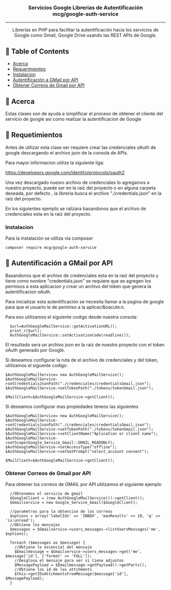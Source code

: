 <!-- <p align="center">
  <a href="" rel="noopener">
 <img width=200px height=200px src="https://i.imgur.com/6wj0hh6.jpg" alt="Project logo"></a>
</p> -->

<h3 align="center">Servicios Google Librerias de Autentificación <br>mcg/google-auth-service</h3>

<div align="center">

<!-- [![Status](https://img.shields.io/badge/status-active-success.svg)]()
[![GitHub Issues](https://img.shields.io/github/issues/kylelobo/The-Documentation-Compendium.svg)](https://github.com/kylelobo/The-Documentation-Compendium/issues)
[![GitHub Pull Requests](https://img.shields.io/github/issues-pr/kylelobo/The-Documentation-Compendium.svg)](https://github.com/kylelobo/The-Documentation-Compendium/pulls)
[![License](https://img.shields.io/badge/license-MIT-blue.svg)](/LICENSE) -->

</div>

---

<p align="center"> Librer&iacute;as en PHP para facilitar la autentificaci&oacute;n hacia los servicios de Google como Gmail, Google  Drive usando las REST APIs de Google.
    <br> 
</p>

## 📝 Table of Contents

- [Acerca](#about)
- [Requerimientos](#Requerimientos)
- [Instalacion](#install)
- [Autentificaci&oacute;n a GMail por API](#usageMail)
- [Obtener Correos de Gmail por API](#getGmailAPI)

## 🧐 Acerca <a name = "about"></a>

Estas clases son de ayuda a simplificar el proceso de obtener el cliente del servicio de google asi como realizar la 
autentificacion de Google

## 🏁 Requetimientos <a name = "Requerimientos"></a>

Antes de utilizar esta clase ser requiere crear las credenciales oAuth de google descargando el archivo json de la consola de APIs.

Para mayor informacion utilize la siguiente liga:

<a href="https://developers.google.com/identity/protocols/oauth2">https://developers.google.com/identity/protocols/oauth2</a>

Una vez descargado nuesro archivo de credenciales lo agregamos a nuestro proyecto, puede ser en la raiz del proyecto o en alguna 
carpeta deseada, por defecto , la libreria busca el archivo "./credentials.json" en la ra&iacute;z del proyecto.

En los siguientes ejemplo se ralizara basandonos que el archivo de credenciales esta en la ra&iacute;z del proyecto.

### Instalacion <a name = "install"></a>

Para la instalaci&oacute;n se utiliza via composer

```
composer require mcg/google-auth-service

```

## 🔧 Autentificaci&oacute;n a GMail por API <a name = "usageMail"></a>

Basandonos que el archivo de credenciales esta en la raiz del proyecto y tiene como nombre "credentials.json" se requiere que se agregen los permisos a esta aplicacion y crear un archivo del token que genera la autentificacion oAuth.

Para inicializar esta autentificaci&oacute;n se necesita llamar a la pagina de google para que el usuario le de perimiso a la aplicaci&oacute:n.

Para eso utilizamos el siguiente codigo desde nuestra consola:
```
  $url=AuthGoogleMailService::getActivationURL();
  print_r($url);
  AuthGoogleMailService::setActivationCode(readline());
```

El resultado sera un archivo json en la raiz de nuestro proyecto con el token oAuth generado por Google.

Si deseamos configurar la ruta de el archivo de credenciales y del token, utilizamos el siguente codigo.
```
$AuthGoogleMailService= new AuthGoogleMailService();
$AuthGoogleMailService->setCredentialsJsonPath("./credenciales/credentialsGmail.json");
$AuthGoogleMailService->setTokenPath("./tokens/tokenGmail.json");

$MailClient=$AuthGoogleMailService->getClient();
```

Si deseamos configurar mas propiedades teneos las siguientes

```
$AuthGoogleMailService= new AuthGoogleMailService();
$AuthGoogleMailService->setCredentialsJsonPath("./credenciales/credentialsGmail.json");
$AuthGoogleMailService->setTokenPath("./tokens/tokenGmail.json");
$AuthGoogleMailService->setClientName("Aplication or client name");
$AuthGoogleMailService->setScope(Google_Service_Gmail::GMAIL_READONLY);
$AuthGoogleMailService->setAccessType("offline");
$AuthGoogleMailService->setSetPrompt("select_account consent");

$MailClient=$AuthGoogleMailService->getClient();

```

### Obtener Correos de Gmail por API <a name = "getGmailAPI"></a>

Para obtener los correos de GMAIL por API utilizamos el siguiente ejemplo

```
  //Obtenemos el servicio de gmail
  $GoogleClient = (new AuthGoogleMailService())->getClient();
  $Gmailservice = new Google_Service_Gmail($GoogleClient);

  //parametros para la obtencion de los correos
  $options = array('labelIds' => 'INBOX', 'maxResults' => 10, 'q' => 'is:unread');
  //Obtiene los mensajes
  $messages = $Gmailservice->users_messages->listUsersMessages('me', $options);
  
  foreach ($messages as $message) {
    //Obtiene lo escencial del mensaje
    $Emailmessage = $Gmailservice->users_messages->get('me', $message['id'], ['format' => 'FULL']);
    //Desglosa el mensaje para ver si tiene adjuntos
    $MessagePayload = $Emailmessage->getPayload()->getParts();
    //Obtiene los id de los attchments
    $this->getIDsAttchmentsFromMessage($message['id'], $MessagePayload);
  }
```
